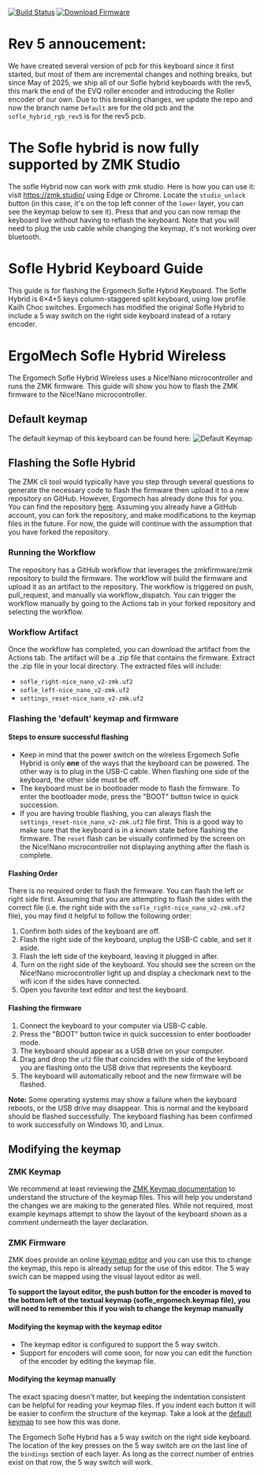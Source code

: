 [![Build Status](../../actions/workflows/build.yml/badge.svg)](../../actions)
[![Download Firmware](https://img.shields.io/badge/Download-Firmware-blue?logo=github)](../../releases/latest)

# Rev 5 annoucement:
We have created several version of pcb for this keyboard since it first started, but most of them are incremental changes and nothing breaks, but since May of 2025, we ship all of our Sofle hybrid keyboards with the rev5, this mark the end of the EVQ roller encoder and introducing the Roller encoder of our own. Due to this breaking changes, we update the repo and now the branch name `Default` are for the old pcb and the `sofle_hybrid_rgb_rev5` is for the rev5 pcb.
# The Sofle hybrid is now fully supported by ZMK Studio
The sofle Hybrid now can work with zmk studio. 
Here is how you can use it: visit https://zmk.studio/ using Edge or Chrome.
Locate the `studio_unlock` button (in this case, it's on the top left conner of the `lower` layer, you can see the keymap below to see it).
Press that and you can now remap the keyboard live without having to reflash the keyboard. Note that you will need to plug the usb cable while changing the keymap, it's not working over bluetooth.

# Sofle Hybrid Keyboard Guide
This guide is for flashing the Ergomech Sofle Hybrid Keyboard. The Sofle Hybrid is 6×4+5 keys column-staggered split keyboard, using low profile Kailh Choc switches.
Ergomech has modified the original Sofle Hybrid to include a 5 way switch on the right side keyboard instead of a rotary encoder.

# ErgoMech Sofle Hybrid Wireless
The Ergomech Sofle Hybrid Wireless uses a Nice!Nano microcontroller and runs the ZMK firmware. This guide will show you how to flash the ZMK firmware to the Nice!Nano microcontroller.

## Default keymap
The default keymap of this keyboard can be found here:
![Default Keymap](./keymap-drawer/sofle_ergomech.svg)

## Flashing the Sofle Hybrid
The ZMK cli tool would typically have you step through several questions to generate the necessary code to flash the firmware then upload it to a new repository on GitHub.
However, Ergomech has already done this for you. You can find the repository [here](https://github.com/ergomechstore/sofle-hybrid-ergomech). Assuming you already have a GitHub account,
you can fork the repository, and make modifications to the keymap files in the future. For now, the guide will continue with the assumption that you have forked the repository.

### Running the Workflow
The repository has a GitHub workflow that leverages the zmkfirmware/zmk repository to build the firmware. The workflow will build the firmware and upload it as an artifact to the repository.
The workflow is triggered on push, pull_request, and manually via workflow_dispatch. You can trigger the workflow manually by going to the Actions tab in your forked repository and selecting the workflow.

### Workflow Artifact
Once the workflow has completed, you can download the artifact from the Actions tab. The artifact will be a .zip file that contains the firmware. Extract the .zip file in your
local directory. The extracted files will include:
- `sofle_right-nice_nano_v2-zmk.uf2`
- `sofle_left-nice_nano_v2-zmk.uf2`
- `settings_reset-nice_nano_v2-zmk.uf2`

### Flashing the 'default' keymap and firmware
#### Steps to ensure successful flashing
- Keep in mind that the power switch on the wireless Ergomech Sofle Hybrid is only **one** of the ways that the keyboard can be powered. The other way is to plug in the USB-C cable.
When flashing one side of the keyboard, the other side must be off. 
- The keyboard must be in bootloader mode to flash the firmware. To enter the bootloader mode, press the "BOOT" button twice in quick succession. 
- If you are having trouble flashing, you can always flash the `settings_reset-nice_nano_v2-zmk.uf2` file first. This is a good way to make sure 
that the keyboard is in a known state before flashing the firmware. The `reset` flash can be visually confirmed by the screen on the Nice!Nano microcontroller 
not displaying anything after the flash is complete.

#### Flashing Order
There is no required order to flash the firmware. You can flash the left or right side first. Assuming that you are attempting to flash the sides with the correct
file (i.e. the right side with the `sofle_right-nice_nano_v2-zmk.uf2` file), you may find it helpful to follow the following order:
1. Confirm both sides of the keyboard are off.
2. Flash the right side of the keyboard, unplug the USB-C cable, and set it aside.
3. Flash the left side of the keyboard, leaving it plugged in after.
4. Turn on the right side of the keyboard. You should see the screen on the Nice!Nano microcontroller light up and display a checkmark next to the wifi icon if the sides have connected.
5. Open you favorite text editor and test the keyboard.


#### Flashing the firmware
1. Connect the keyboard to your computer via USB-C cable.
2. Press the "BOOT" button twice in quick succession to enter bootloader mode.
3. The keyboard should appear as a USB drive on your computer.
4. Drag and drop the `uf2` file that coincides with the side of the keyboard you are flashing onto the USB drive that represents the keyboard.
5. The keyboard will automatically reboot and the new firmware will be flashed.

**Note:** Some operating systems may show a failure when the keyboard reboots, or the USB drive may disappear. This is normal and the keyboard should be flashed successfully.
The keyboard flashing has been confirmed to work successfully on Windows 10, and Linux. 

## Modifying the keymap

### ZMK Keymap
We recommend at least reviewing the [ZMK Keymap documentation](https://zmk.dev/docs/features/keymaps) to understand the structure of the keymap files. This
will help you understand the changes we are making to the generated files. While not required, most example keymaps attempt to show the layout of the keyboard
shown as a comment underneath the layer declaration.

### ZMK Firmware
ZMK does provide an online [keymap editor](https://nickcoutsos.github.io/keymap-editor) and you can use this to change the keymap, this repo is already setup for the use of this editor. The 5 way swich can be mapped using the visual layout editor as well.

**To support the layout editor, the push button for the encoder is moved to the bottom left of the textual keymap (sofle_ergomech.keymap file), you will need to remember this if you wish to change the keymap manually**

#### Modifying the keymap with the keymap editor
- The keymap editor is configured to support the 5 way switch.
- Support for encoders will come soon, for now you can edit the function of the encoder by editing the keymap file.


#### Modifying the keymap manually
The exact spacing doesn't matter, but keeping the indentation consistent can be helpful for reading your keymap files. If you indent each button it will be easier
to confirm the structure of the keymap. Take a look at the [default keymap](config/sofle_ergomech.keymap) to see how this was done. 

The Ergomech Sofle Hybrid has a 5 way switch on the right side keyboard. The location of the key presses on the 5 way switch are on the last line of the `bindings` section of each layer.
As long as the correct number of entries exist on that row, the 5 way switch will work. 
